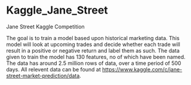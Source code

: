 # Kaggle_Jane_Street
Jane Street Kaggle Competition

The goal is to train a model based upon historical marketing data. This model will look at upcoming trades and decide whether each trade will result in a positive or negative return and label them as such. The data given to train the model has 130 features, no of which have been named. The data has around 2.5 million rows of data, over a time period of 500 days. All relevent data can be found at https://www.kaggle.com/c/jane-street-market-prediction/data. 
